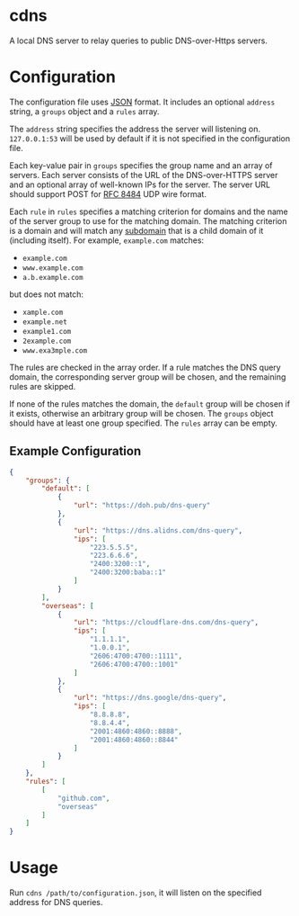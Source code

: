 # cdns

A local DNS server to relay queries to public DNS-over-Https servers.

# Configuration

The configuration file uses [JSON](https://www.json.org) format. It includes an optional `address` string, a `groups` object and a `rules` array.

The `address` string specifies the address the server will listening on. `127.0.0.1:53` will be used by default if it is not specified in the configuration file.

Each key-value pair in `groups` specifies the group name and an array of servers. Each server consists of the URL of the DNS-over-HTTPS server and an optional array of well-known IPs for the server. The server URL should support POST for [RFC 8484](https://tools.ietf.org/html/rfc8484) UDP wire format.

Each `rule` in `rules` specifies a matching criterion for domains and the name of the server group to use for the matching domain. The matching criterion is a domain and will match any [subdomain](https://en.wikipedia.org/wiki/Subdomain) that is a child domain of it (including itself). For example, `example.com` matches:
- `example.com`
- `www.example.com`
- `a.b.example.com`

but does not match:
- `xample.com`
- `example.net`
- `example1.com`
- `2example.com`
- `www.exa3mple.com`

The rules are checked in the array order. If a rule matches the DNS query domain, the corresponding server group will be chosen, and the remaining rules are skipped.

If none of the rules matches the domain, the `default` group will be chosen if it exists, otherwise an arbitrary group will be chosen. The `groups` object should have at least one group specified. The `rules` array can be empty.

## Example Configuration

```json
{
    "groups": {
        "default": [
            {
                "url": "https://doh.pub/dns-query"
            },
            {
                "url": "https://dns.alidns.com/dns-query",
                "ips": [
                    "223.5.5.5",
                    "223.6.6.6",
                    "2400:3200::1",
                    "2400:3200:baba::1"
                ]
            }
        ],
        "overseas": [
            {
                "url": "https://cloudflare-dns.com/dns-query",
                "ips": [
                    "1.1.1.1",
                    "1.0.0.1",
                    "2606:4700:4700::1111",
                    "2606:4700:4700::1001"
                ]
            },
            {
                "url": "https://dns.google/dns-query",
                "ips": [
                    "8.8.8.8",
                    "8.8.4.4",
                    "2001:4860:4860::8888",
                    "2001:4860:4860::8844"
                ]
            }
        ]
    },
    "rules": [
        [
            "github.com",
            "overseas"
        ]
    ]
}
```

# Usage

Run `cdns /path/to/configuration.json`, it will listen on the specified address for DNS queries.
